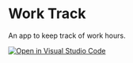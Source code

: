 # Work Track

An app to keep track of work hours.

[![Open in Visual Studio Code](https://open.vscode.dev/badges/open-in-vscode.svg)](https://open.vscode.dev/AiaRup/work-track)
